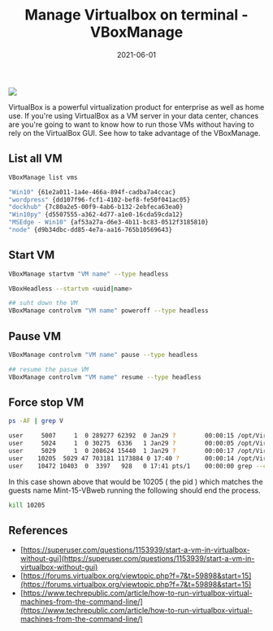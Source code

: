 ﻿---
title: "Manage Virtualbox on terminal - VBoxManage"
date: 2021-06-01
sidebar: 'auto'
tags:
 - ssh
 - server-management
categories:
 - Tech
publish: True
meta:
  - property: og:description
    content: VirtualBox virtual machines can be run without working with the GUI...
  - property: og:image
    content: https://i.imgur.com/l67PZI3.jpg
---

![](https://i.imgur.com/l67PZI3.jpg)

VirtualBox is a powerful virtualization product for enterprise as well as home use. If you're using VirtualBox as a VM server in your data center, chances are you're going to want to know how to run those VMs without having to rely on the VirtualBox GUI. See how to take advantage of the VBoxManage.

## List all VM
``` bash
VBoxManage list vms

"Win10" {61e2a011-1a4e-466a-894f-cadba7a4ccac}
"wordpress" {dd107f96-fcf1-4102-bef8-fe50f041ac05}
"dockhub" {7c80a2e5-00f9-4ab6-b132-2ebfeca63ea0}
"Win10py" {d5507555-a362-4d77-a1e0-16cda59cda12}
"MSEdge - Win10" {af53a27a-d6e3-4b11-bc83-0512f3185810}
"node" {d9b34dbc-dd85-4e7a-aa16-765b10569643}
```

## Start VM
``` bash
VBoxManage startvm "VM name" --type headless

VBoxHeadless --startvm <uuid|name>

## suht down the VM
VBoxManage controlvm "VM name" poweroff --type headless
```

## Pause VM
``` bash
VBoxManage controlvm "VM name" pause --type headless

## resume the pasue VM
VBoxManage controlvm "VM name" resume --type headless
```

## Force stop VM
``` bash
ps -AF | grep V

user     5007     1  0 289277 62392  0 Jan29 ?        00:00:15 /opt/VirtualBox/VirtualBox
user     5024     1  0 30275  6336   1 Jan29 ?        00:00:05 /opt/VirtualBox/VBoxXPCOMIPCD
user     5029     1  0 208624 15440  1 Jan29 ?        00:00:17 /opt/VirtualBox/VBoxSVC --auto-shutdown
user    10205  5029 47 703181 1173884 0 17:40 ?       00:00:14 /opt/VirtualBox/VirtualBox --comment Mint-15-VBWeb --startvm ae6db503-24db-4d90-a5a5-e14d2c4dda20 --no-startvm-errormsgbox
user    10472 10403  0  3397   928   0 17:41 pts/1    00:00:00 grep --color=auto V
```

In this case shown above that would be 10205 ( the pid ) which matches the guests name Mint-15-VBweb running the following should end the process.
``` bash
kill 10205
```

## References
- [https://superuser.com/questions/1153939/start-a-vm-in-virtualbox-without-gui](https://superuser.com/questions/1153939/start-a-vm-in-virtualbox-without-gui)
- [https://forums.virtualbox.org/viewtopic.php?f=7&t=59898&start=15](https://forums.virtualbox.org/viewtopic.php?f=7&t=59898&start=15)
- [https://www.techrepublic.com/article/how-to-run-virtualbox-virtual-machines-from-the-command-line/](https://www.techrepublic.com/article/how-to-run-virtualbox-virtual-machines-from-the-command-line/)
